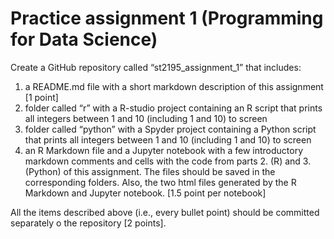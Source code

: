 # Practice assignment 1 (Programming for Data Science)
Create a GitHub repository called “st2195_assignment_1” that includes:
1. a README.md file with a short markdown description of this assignment [1 point]
2. folder called “r” with a R-studio project containing an R script that prints all integers between 1 and 10 (including 1 and 10) to screen
3.  folder called “python” with a Spyder project containing a Python script that prints all integers between 1 and 10 (including 1 and 10) to screen
4. an R Markdown file and a Jupyter notebook with a few introductory markdown comments and cells with the code from parts 2. (R) and 3. (Python) of this assignment. The files should be saved in the corresponding folders. Also, the two html files generated by the R Markdown and Jupyter notebook. [1.5 point per notebook]  

All the items described above (i.e., every bullet point) should be committed separately o the repository [2 points].
